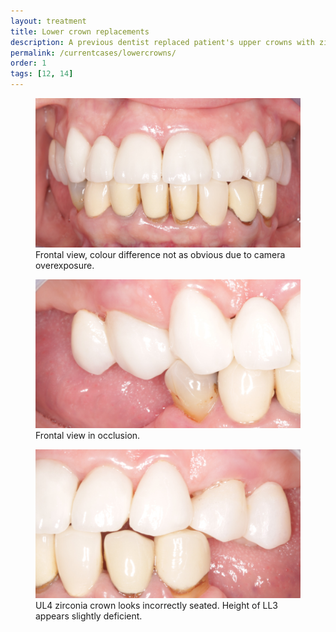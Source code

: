 ```yaml
---
layout: treatment
title: Lower crown replacements
description: A previous dentist replaced patient's upper crowns with zirconia crowns. Patient would like lowers being replaced too.
permalink: /currentcases/lowercrowns/
order: 1
tags: [12, 14]
---
```


<div class="row">
  <div class="col-md-6">
    <figure class="figure">
      <img src="/images/as/1.jpg" class="figure-img img-fluid rounded" alt="...">
      <figcaption class="figure-caption text-center">Frontal view, colour difference not as obvious due to camera overexposure.</figcaption>
    </figure>

  </div>

  <div class="col-md-6">
    <figure class="figure">
      <img src="/images/as/2.jpg" class="figure-img img-fluid rounded" alt="...">
      <figcaption class="figure-caption text-center">Frontal view in occlusion.</figcaption>
    </figure>

  </div>

</div>

<div class="row">
  <div class="col-md-6">
    <figure class="figure">
      <img src="/images/as/3.jpg" class="figure-img img-fluid rounded" alt="...">
      <figcaption class="figure-caption text-center">UL4 zirconia crown looks incorrectly seated. Height of LL3 appears slightly deficient.</figcaption>
    </figure>

  </div>
